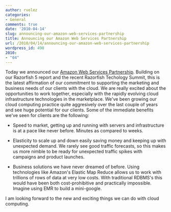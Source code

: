 ```yaml
---
author: rvelez
categories:
- General
comments: true
date: '2010-04-14'
slug: announcing-our-amazon-web-services-partnership
title: Announcing our Amazon Web Services Partnership
url: /2010/04/14/announcing-our-amazon-web-services-partnership
wordpress_id: 498
2010:
- "04"
---
```



Today we announced our [Amazon Web Services Partnership](http://www.prweb.com/releases/2010/04/prweb3869624.htm). Building on our Razorfish 5 report and the recent Razorfish Techology Summit, this is the latest affirmation of our commitment to supporting the marketing and business needs of our clients with the cloud. We are really excited about the opportunities to work together, especially with the rapidly evolving cloud infrastructure technologies in the marketplace. We've been growing our cloud computing practice quite aggresively over the last couple of years and see huge potential for our clients. Some of the immediate benefits we've seen for clients are the following:
	

  * Speed to market, getting up and running with servers and infrastructure is at a pace like never before. Minutes as compared to weeks.

	
  * Elasticity to scale up and down easily saving money and keeping up with unexpected demand. We rarely see good traffic forecasts, so this makes us more nimble to be ready for unexpected traffic spikes with campaigns and product launches.

	
  * Business solutions we have never dreamed of before. Using technologies like Amazon's Elastic Map Reduce allows us to work with trillions of rows of data at very low costs. With traditional RDBMS's this would have been both cost-prohibitive and practically impossible. Imagine using EMR to build a mini-google.

I am looking forward to the new and exciting things we can do with cloud computing. 
